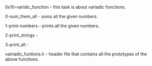 0x10-varidic_function - this task is about variadic functions.

0-sum_them_all - sums all the given numbers.

1-print-numbers - prints all the given numbers.

2-print_strings -

3-print_all -

vairiadic_funtions.h - header file that contains all the prototypes of the above functions.
